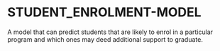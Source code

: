 # STUDENT_ENROLMENT-MODEL
A model that can predict students that are likely to enrol in a particular program and which ones may deed additional support to graduate.
